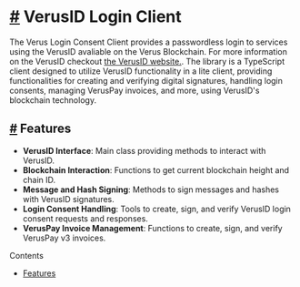# [\#](https://monkins1010.github.io/veruslogin/\#verusid-login-client) VerusID Login Client

The Verus Login Consent Client provides a passwordless login to services using the VerusID avaliable on the Verus Blockchain. For more information on the VerusID checkout [the VerusID website.](https://docs.verus.io/verusid/). The library is a TypeScript client designed to utilize VerusID functionality in a lite client, providing functionalities for creating and verifying digital signatures, handling login consents, managing VerusPay invoices, and more, using VerusID's blockchain technology.

## [\#](https://monkins1010.github.io/veruslogin/\#features) Features

- **VerusID Interface**: Main class providing methods to interact with VerusID.
- **Blockchain Interaction**: Functions to get current blockchain height and chain ID.
- **Message and Hash Signing**: Methods to sign messages and hashes with VerusID signatures.
- **Login Consent Handling**: Tools to create, sign, and verify VerusID login consent requests and responses.
- **VerusPay Invoice Management**: Functions to create, sign, and verify VerusPay v3 invoices.

Contents

- [Features](https://monkins1010.github.io/veruslogin/#features)